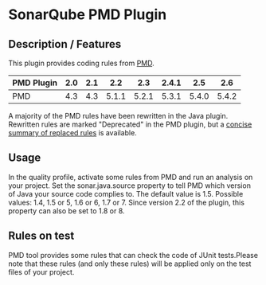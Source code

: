 SonarQube PMD Plugin
====================
## Description / Features
This plugin provides coding rules from [PMD](https://pmd.github.io/).

PMD Plugin|2.0|2.1|2.2|2.3|2.4.1|2.5|2.6
-------|---|---|---|---|---|---|---
PMD|4.3|4.3|5.1.1|5.2.1|5.3.1|5.4.0|5.4.2

A majority of the PMD rules have been rewritten in the Java plugin. Rewritten rules are marked "Deprecated" in the PMD plugin, but a [concise summary of replaced rules](http://dist.sonarsource.com/reports/coverage/pmd.html) is available.

## Usage
In the quality profile, activate some rules from PMD and run an analysis on your project.
Set the sonar.java.source property to tell PMD which version of Java your source code complies to. The default value is 1.5. Possible values: 1.4, 1.5 or 5, 1.6 or 6, 1.7 or 7. Since version 2.2 of the plugin, this property can also be set to 1.8 or 8.

## Rules on test
PMD tool provides some rules that can check the code of JUnit tests.Please note that these rules (and only these rules) will be applied only on the test files of your project.
